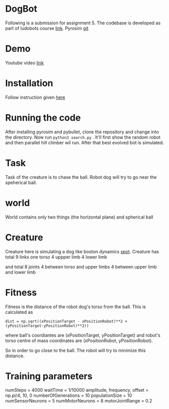 # DogBot

Following is a submission for assignment 5. The codebase is developed as part of ludobots course [link](https://www.reddit.com/r/ludobots/).
Pyrosim [git](https://github.com/jbongard/pyrosim)


# Demo

Youtube video [link](https://www.youtube.com/watch?v=Ebtugy_iO3k)

# Installation

Follow instruction given [here](https://www.reddit.com/r/ludobots/wiki/installation/)

# Running the code

After installing pyrosim and pybullet, clone the repository and change into the directory.
Now run ```python3 search.py``` . It'll first show the random robot and then parallel hill climber wil run. After that best evolved bot is simulated.

# Task

Task of the creature is to chase the ball. Robot dog will try to go near the speherical ball.

# world 

World contains only two things (the horizontal plane) and spherical ball

# Creature

Creature here is simulating a dog like boston dynamics [spot](https://www.youtube.com/watch?v=wlkCQXHEgjA). 
Creature has total 9 links
one torso
4 uppper limb
4 lower limb

and total 8 joints
4 between torso and upper limbs
4 between upper limb and lower limb


# Fitness

Fitness is the distance of the robot dog's torso from the ball. This is calculated as

```dist = np.sqrt((xPositionTarget - xPositionRobot)**2 + (yPositionTarget-yPositionRobot)**2))```

where ball's coordiantes are (xPositionTarget, yPositionTarget) and robot's torso centre of mass coordinates are (xPositionRobot, yPositionRobot).

So in order to go close to the ball. The robot will try to minimize this distance.

# Training parameters

numSteps = 4000
waitTime = 1/10000
amplitude, frequency, offset = np.pi/4, 10, 0 
numberOfGenerations = 10
populationSize = 10
numSensorNeurons = 5
numMotorNeurons = 8
motorJointRange = 0.2